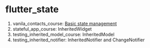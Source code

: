 # flutter_state

1. vanila_contacts_course: [Basic state management](https://github.com/allie0147/flutter_state/releases/tag/vanila_contacts_course)
2. stateful_app_course: InheritedWidget
3. testing_inherited_model_course: InheritedModel
4. testing_inherited_notifier: InheritedNotifier and ChangeNotifier
